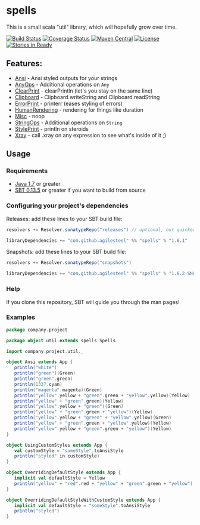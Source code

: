 [Java 1.7]:       http://java.com/en/download/index.jsp
[SBT 0.13.5]:     http://www.scala-sbt.org/

[Ansi]:           https://github.com/agilesteel/spells/blob/master/src/test/scala/spells/user/AnsiTests.scala
[AnyOps]:         https://github.com/agilesteel/spells/blob/master/src/test/scala/spells/user/AnyOpsTests.scala
[ClearPrint]:     https://github.com/agilesteel/spells/blob/master/src/test/scala/spells/user/ClearPrintTests.scala
[Clipboard]:      https://github.com/agilesteel/spells/blob/master/src/test/scala/spells/user/ClipboardTests.scala
[ErrorPrint]:     https://github.com/agilesteel/spells/blob/master/src/test/scala/spells/user/ErrorPrintTests.scala
[HumanRendering]: https://github.com/agilesteel/spells/blob/master/src/test/scala/spells/user/HumanRenderingTests.scala
[Misc]:           https://github.com/agilesteel/spells/blob/master/src/test/scala/spells/user/MiscTests.scala
[StringOps]:      https://github.com/agilesteel/spells/blob/master/src/test/scala/spells/user/StringOpsTests.scala
[StylePrint]:     https://github.com/agilesteel/spells/blob/master/src/test/scala/spells/user/StylePrintTests.scala
[Xray]:           https://github.com/agilesteel/spells/blob/master/src/test/scala/spells/user/XrayTests.scala

# spells

This is a small scala "util" library, which will hopefully grow over time.

[![Build Status](https://travis-ci.org/agilesteel/spells.svg?branch=master)](https://travis-ci.org/agilesteel/spells)
[![Coverage Status](https://img.shields.io/coveralls/agilesteel/spells.svg)](https://coveralls.io/r/agilesteel/spells)
[![Maven Central](https://maven-badges.herokuapp.com/maven-central/com.github.agilesteel/spells_2.11/badge.svg)](https://maven-badges.herokuapp.com/maven-central/com.github.agilesteel/spells_2.11)
[![License](http://img.shields.io/:license-Apache%202-brightgreen.svg)](http://www.apache.org/licenses/LICENSE-2.0.txt)
[![Stories in Ready](https://badge.waffle.io/agilesteel/spells.png?label=ready&title=Ready)](https://waffle.io/agilesteel/spells)

## Features:

* [Ansi] - Ansi styled outputs for your strings
* [AnyOps] - Additional operations on `Any`
* [ClearPrint] - clearPrintln (let's you stay on the same line)
* [Clipboard] - Clipboard.writeString and Clipboard.readString
* [ErrorPrint] - printerr (eases styling of errors)
* [HumanRendering] - rendering for things like duration
* [Misc] - noop
* [StringOps] - Additional operations on `String`
* [StylePrint] - println on steroids
* [Xray] - call .xray on any expression to see what's inside of it ;)

## Usage

### Requirements

* [Java 1.7] or greater
* [SBT 0.13.5] or greater if you want to build from source

### Configuring your project's dependencies

Releases: add these lines to your SBT build file:
```scala
resolvers += Resolver.sonatypeRepo("releases") // optional, but quicker

libraryDependencies += "com.github.agilesteel" %% "spells" % "1.6.1"
```

Snapshots: add these lines to your SBT build file:
```scala
resolvers += Resolver.sonatypeRepo("snapshots")

libraryDependencies += "com.github.agilesteel" %% "spells" % "1.6.2-SNAPSHOT"
```
### Help
If you clone this repository, SBT will guide you through the man pages!

### Examples
```scala
package company.project

package object util extends spells.Spells

import company.project.util._

object Ansi extends App {
   println("white")
   println("green")(Green)
   println("green".green)
   println(1337.cyan)
   println("magenta".magenta)(Green)
   println("yellow".yellow + "green".green + "yellow".yellow)(Yellow)
   println("yellow" + "green".green)(Yellow)
   println("yellow".yellow + "green")(Green)
   println("yellow" + "green".green + "yellow")(Yellow)
   println("yellow".yellow + "green" + "yellow".yellow)(Green)
   println("yellow" + "green".green + "yellow".yellow)(Yellow)
   println("yellow".yellow + "green".green + "yellow")(Yellow)
}

object UsingCustomStyles extends App {
   val customStyle = "someStyle".toAnsiStyle
   println("styled" in customStyle)
}

object OverridingDefaultStyle extends App {
   implicit val defaultStyle = Yellow
   println("yellow" + "red".red + "yellow" + "green".green + "yellow")
}

object OverridingDefaultStyleWithCustomStyle extends App {
   implicit val defaultStyle = "someStyle".toAnsiStyle
   println("styled")
}
```
